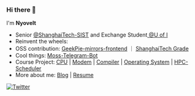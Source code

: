 ### Hi there 👋


I'm **Nyovelt**

- Senior [@ShanghaiTech-SIST](https://sist.shanghaitech.edu.cn/) and Exchange Student[ @U of I](https://illinois.edu/)
- Reinvent the wheels:
- OSS contribution: [GeekPie-mirrors-frontend](https://github.com/ShanghaitechGeekPie/GeekPie-mirrors-frontend) ｜ [ShanghaiTech Grade](https://grade.geekpie.club)
- Cool things: [Moss-Telegram-Bot](https://t.me/stanford_moss_cn_bot)
- Course Project: [CPU](https://github.com/Nyovelt/CS110-Projects) | [Modem](https://github.com/Nyovelt/Native-Modem) | [Compiler](https://github.com/Nyovelt/CS131-Projects) | [Operating System](https://github.com/Nyovelt/pintos-projects) | [HPC-Scheduler](https://github.com/murez/DASH)
- More about me: [Blog](https://aaaab3n.moe) | [Resume](https://misc.aaaab3n.moe/resume.pdf)
<p>
<a href="https://twitter.com/nyovelt"><img src="https://img.shields.io/twitter/follow/nyovelt?style=social" alt="Twitter"></a>
</p>
